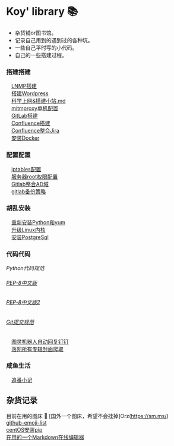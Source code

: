 # Koy' library :books:

* 杂货铺or图书馆。  
* 记录自己用到的遇到过的各种坑。  
* 一些自己平时写的小代码。  
* 自己的一些搭建过程。


### 搭建搭建
&emsp;[LNMP搭建](https://github.com/Koooooo-7/Koy-s-library/blob/master/LNMP)   
&emsp;[搭建Wordpress](https://github.com/Koooooo-7/Koy-s-library/blob/master/%E6%90%AD%E5%BB%BAWordpress)    
&emsp;[科学上网&搭建小站.md](https://github.com/Koooooo-7/Koy-s-library/blob/master/%E7%A7%91%E5%AD%A6%E4%B8%8A%E7%BD%91%26%E6%90%AD%E5%BB%BA%E5%B0%8F%E7%AB%99.md)  
&emsp;[mitmproxy单机配置](https://github.com/Koooooo-7/Koy-s-library/blob/master/mitmproxy%E8%AF%95%E7%8E%A9)  
&emsp;[GitLab搭建](https://github.com/Koooooo-7/Koy-s-library/blob/master/%E5%AE%89%E8%A3%85Gitlab.md)  
&emsp;[Confluence搭建](https://github.com/Koooooo-7/Koy-s-library/blob/master/%E6%90%AD%E5%BB%BAConfluence.md)  
&emsp;[Confluence整合Jira](https://github.com/Koooooo-7/Koy-s-library/blob/master/confluence%E6%95%B4%E5%90%88Jira.md)    
&emsp;[安装Docker](https://github.com/Koooooo-7/Koy-s-library/blob/master/%E5%AE%89%E8%A3%85Docker.md)  

### 配置配置
&emsp;[iptables配置](https://github.com/Koooooo-7/Koy-s-library/blob/master/iptables%E9%85%8D%E7%BD%AE)  
&emsp;[服务器root权限配置](https://github.com/Koooooo-7/Koy-s-library/blob/master/%E6%9C%8D%E5%8A%A1%E5%99%A8%E5%B0%8F%E8%B4%B4%E5%A3%AB)<br>  &emsp;[Gitlab整合AD域](https://github.com/Koooooo-7/Koy-s-library/blob/master/Gitlab%E6%95%B4%E5%90%88AD%E5%9F%9F.md)   
&emsp;[gitlab备份策略](https://github.com/Koooooo-7/Koy-s-library/blob/master/Gitlab%E7%AD%89%E7%9A%84%E5%A4%87%E4%BB%BD%E7%AD%96%E7%95%A5.md)  



### 胡乱安装
&emsp;[重新安装Python和yum](https://github.com/Koooooo-7/Koy-s-library/blob/master/CenOS7.2%E9%87%8D%E8%A3%85Python&yum)   
&emsp;[升级Linux内核](https://github.com/Koooooo-7/Koy-s-library/blob/master/%E5%8D%87%E7%BA%A7Linux%E5%86%85%E6%A0%B8.md)    
&emsp;[安装PostgreSql](https://github.com/Koooooo-7/Koy-s-library/blob/master/%E5%AE%89%E8%A3%85PostgresSql10.7.md)  

### 代码代码  

_Python代码规范_
###### [PEP-8中文版](https://www.cnblogs.com/ajianbeyourself/p/4377933.html#_label0)
###### [PEP-8中文版2](https://wiki.woodpecker.org.cn/moin/PythonCodingRule)  
###### [Git提交规范](https://www.oschina.net/news/69705/git-commit-message-and-changelog-guide?from=20160110)  

&emsp;[图灵机器人自动回复钉钉](https://github.com/Koooooo-7/Koy-s-library/blob/master/%E5%9B%BE%E7%81%B5%E6%9C%BA%E5%99%A8%E4%BA%BA%E9%92%89%E9%92%89%E5%9B%9E%E5%A4%8D)  
&emsp;[落网所有专辑封面爬取](https://github.com/Koooooo-7/Koy-s-library/blob/master/%E8%90%BD%E7%BD%91%E9%9F%B3%E4%B9%90%E6%89%80%E6%9C%89%E4%B8%93%E8%BE%91%E5%B0%81%E9%9D%A2)  

### 咸鱼生活
&emsp;[追番小记](https://github.com/Koooooo-7/Koy-s-library/blob/master/%E3%82%A2%E3%83%8B%E3%83%A1ing.md)   


## 杂货记录
目前在用的图床  :rainbow:
[国外一个图床，希望不会挂掉]Orz(https://sm.ms/)  
[github-emoji-list](https://segmentfault.com/a/1190000009649780)  
[centOS安装pip](https://jingyan.baidu.com/article/455a99507b0f7da16627780d.html)  
[在用的一个Markdown在线编辑器](https://www.zybuluo.com/mdeditor)
